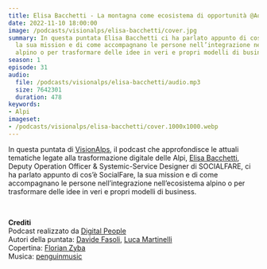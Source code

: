 ```yaml
---
title: Elisa Bacchetti - La montagna come ecosistema di opportunità @Aosta
date: 2022-11-10 18:00:00
image: /podcasts/visionalps/elisa-bacchetti/cover.jpg
summary: In questa puntata Elisa Bacchetti ci ha parlato appunto di cos’è SocialFare,
  la sua mission e di come accompagnano le persone nell’integrazione nell’ecosistema
  alpino o per trasformare delle idee in veri e propri modelli di business.
season: 1
episode: 31
audio:
  file: /podcasts/visionalps/elisa-bacchetti/audio.mp3
  size: 7642301
  duration: 478
keywords:
- Alpi
imageset:
- /podcasts/visionalps/elisa-bacchetti/cover.1000x1000.webp
---
```


In questa puntata di [VisionAlps](https://www.visionalps.com/), il podcast che approfondisce le attuali tematiche legate alla trasformazione digitale delle Alpi, [Elisa Bacchetti](https://www.linkedin.com/in/elisa-bacchetti-phd/), Deputy Operation Officer & Systemic-Service Designer di SOCIALFARE, ci ha parlato appunto di cos’è SocialFare, la sua mission e di come accompagnano le persone nell’integrazione nell’ecosistema alpino o per trasformare delle idee in veri e propri modelli di business.

<br>

**Crediti**<br>
Podcast realizzato da [Digital People](https://w3id.org/digitalpeople)<br>
Autori della puntata: [Davide Fasoli](https://www.linkedin.com/in/davide-fasoli-2b3246179/), [Luca Martinelli](https://www.linkedin.com/in/luca-martinelli/)<br>
Copertina: [Florian Zyba](https://www.linkedin.com/in/florian-zyba/)<br>
Musica: [penguinmusic](https://pixabay.com/users/penguinmusic-24940186/)